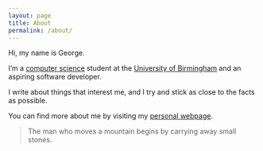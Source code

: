 ```yaml
---
layout: page
title: About
permalink: /about/
---
```


Hi, my name is George.

I’m a [computer science](https://english.stackexchange.com/a/223162) student at the [University of Birmingham](cs.bham.ac.uk) and an aspiring software developer.

I write about things that interest me, and I try and stick as close to the facts as possible.

You can find more about me by visiting my [personal webpage](www.gsbaker.uk).

> The man who moves a mountain begins by carrying away small stones.
